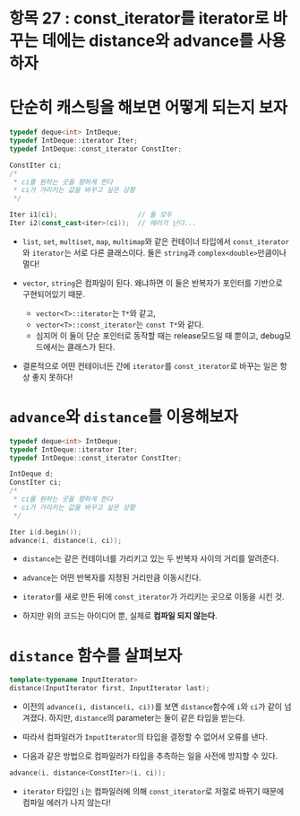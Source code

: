 # 항목 27 : const_iterator를 iterator로 바꾸는 데에는 distance와 advance를 사용하자

# 단순히 캐스팅을 해보면 어떻게 되는지 보자

```c++
typedef deque<int> IntDeque;
typedef IntDeque::iterator Iter;
typedef IntDeque::const_iterator ConstIter;

ConstIter ci;
/*
 * ci를 원하는 곳을 향하게 한다
 * ci가 가리키는 값을 바꾸고 싶은 상황
 */

Iter i1(ci);                    // 둘 모두
Iter i2(const_cast<iter>(ci));  // 에러가 난다...
```

- `list`, `set`, `multiset`, `map`, `multimap`와 같은 컨테이너 타입에서 `const_iterator`와 `iterator`는 서로 다른 클래스이다. 둘은 `string`과 `complex<double>`만큼이나 멀다!

- `vector`, `string`은 컴파일이 된다. 왜냐하면 이 둘은 반복자가 포인터를 기반으로 구현되어있기 때문.
  + `vector<T>::iterator`는 `T*`와 같고,
  + `vector<T>::const_iterator`는 `const T*`와 같다.
  + 심지어 이 둘이 단순 포인터로 동작할 때는 release모드일 때 뿐이고, debug모드에서는 클래스가 된다.

- 결론적으로 어떤 컨테이너든 간에 `iterator`를 `const_iterator`로 바꾸는 일은 항상 좋지 못하다!

# `advance`와 `distance`를 이용해보자

```c++
typedef deque<int> IntDeque;
typedef IntDeque::iterator Iter;
typedef IntDeque::const_iterator ConstIter;

IntDeque d;
ConstIter ci;
/*
 * ci를 원하는 곳을 향하게 한다
 * ci가 가리키는 값을 바꾸고 싶은 상황
 */

Iter i(d.begin());
advance(i, distance(i, ci));
```

- `distance`는 같은 컨테이너를 가리키고 있는 두 반복자 사이의 거리를 알려준다.

- `advance`는 어떤 반복자를 지정된 거리만큼 이동시킨다.

- `iterator`를 새로 만든 뒤에 `const_iterator`가 가리키는 곳으로 이동을 시킨 것.

- 하지만 위의 코드는 아이디어 뿐, 실제로 **컴파일 되지 않는다**.

# `distance` 함수를 살펴보자

```c++
template<typename InputIterator>
distance(InputIterator first, InputIterator last);
```

- 이전의 `advance(i, distance(i, ci))`를 보면 `distance`함수에 `i`와 `ci`가 같이 넘겨졌다. 하지만, `distance`의 parameter는 둘이 같은 타입을 받는다.

- 따라서 컴파일러가 `InputIterator`의 타입을 결정할 수 없어서 오류를 낸다.

- 다음과 같은 방법으로 컴파일러가 타입을 추측하는 일을 사전에 방지할 수 있다.

```c++
advance(i, distance<ConstIter>(i, ci));
```

- `iterator` 타입인 `i`는 컴파일러에 의해 `const_iterator`로 저절로 바뀌기 때문에 컴파일 에러가 나지 않는다!